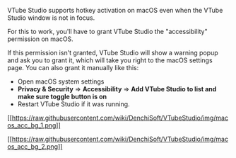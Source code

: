 VTube Studio supports hotkey activation on macOS even when the VTube Studio window is not in focus.

For this to work, you'll have to grant VTube Studio the "accessibility" permission on macOS.

If this permission isn't granted, VTube Studio will show a warning popup and ask you to grant it, which will take you right to the macOS settings page. You can also grant it manually like this:

* Open macOS system settings
* **Privacy & Security**  =>  **Accessibility**  => **Add VTube Studio to list and make sure toggle button is on**
* Restart VTube Studio if it was running.

[[https://raw.githubusercontent.com/wiki/DenchiSoft/VTubeStudio/img/macos_acc_bg_1.png]]

[[https://raw.githubusercontent.com/wiki/DenchiSoft/VTubeStudio/img/macos_acc_bg_2.png]]